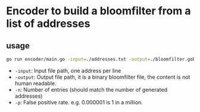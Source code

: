 # Encoder to build a bloomfilter from a list of addresses

## usage

```bash
go run encoder/main.go -input=./addresses.txt -output=./bloomfilter.gob -n 1000000 -p 0.000001
```

- `-input`: Input file path, one address per line
- `-output`: Output file path, it is a binary bloomfilter file, the content is not human readable.
- `-n`: Number of entries (should match the number of generated addresses)
- `-p`: False positive rate. e.g. 0.000001 is 1 in a million.

